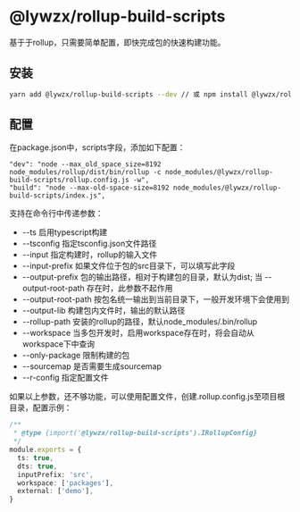 # @lywzx/rollup-build-scripts

基于于rollup，只需要简单配置，即快完成包的快速构建功能。

## 安装

```bash
yarn add @lywzx/rollup-build-scripts --dev // 或 npm install @lywzx/rollup-build-scripts --save-dev
```

## 配置

在package.json中，scripts字段，添加如下配置：

```
"dev": "node --max_old_space_size=8192 node_modules/rollup/dist/bin/rollup -c node_modules/@lywzx/rollup-build-scripts/rollup.config.js -w",
"build": "node --max-old-space-size=8192 node_modules/@lywzx/rollup-build-scripts/index.js",
```

支持在命令行中传递参数：

* --ts 启用typescript构建
* --tsconfig 指定tsconfig.json文件路径
* --input 指定构建时，rollup的输入文件
* --input-prefix 如果文件位于包的src目录下，可以填写此字段
* --output-prefix 包的输出路径，相对于构建包的目录，默认为dist; 当 --output-root-path 存在时，此参数不起作用
* --output-root-path 按包名统一输出到当前目录下，一般开发环境下会使用到
* --output-lib 构建包内文件时，输出的默认路径
* --rollup-path 安装的rollup的路径，默认node_modules/.bin/rollup
* --workspace 当多包开发时，启用workspace存在时，将会自动从workspace下中查询
* --only-package 限制构建的包
* --sourcemap 是否需要生成sourcemap
* --r-config 指定配置文件


如果以上参数，还不够功能，可以使用配置文件，创建.rollup.config.js至项目根目录，配置示例：

```typescript
/**
 * @type {import('@lywzx/rollup-build-scripts').IRollupConfig}
 */
module.exports = {
  ts: true,
  dts: true,
  inputPrefix: 'src',
  workspace: ['packages'],
  external: ['demo'],
}
```
